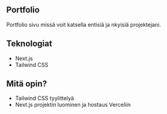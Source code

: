 ## Portfolio
Portfolio sivu missä voit katsella entisiä ja nkyisiä projektejani.
## Teknologiat
- Next.js
- Tailwind CSS
## Mitä opin?
- Tailwind CSS tyylittelyä
- Next.js projektin luominen ja hostaus Verceliin





